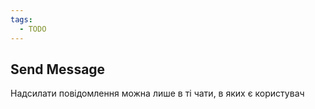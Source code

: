```yaml
---
tags:
  - TODO
---
```

## Send Message
Надсилати повідомлення можна лише в ті чати, в яких є користувач